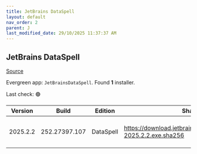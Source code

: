 ```yaml
---
title: JetBrains DataSpell
layout: default
nav_order: 2
parent: J
last_modified_date: 29/10/2025 11:37:37 AM
---
```


## JetBrains DataSpell

[Source](https://www.jetbrains.com/dataspell)

Evergreen app: `JetBrainsDataSpell`. Found **1** installer.

Last check: 🟢

| Version  | Build         | Edition   | Sha256                                                              | Date       | Size       | Type | URI                                                                                                                          |
| -------- | ------------- | --------- | ------------------------------------------------------------------- | ---------- | ---------- | ---- | ---------------------------------------------------------------------------------------------------------------------------- |
| 2025.2.2 | 252.27397.107 | DataSpell | https://download.jetbrains.com/python/dataspell-2025.2.2.exe.sha256 | 23/10/2025 | 1117693376 | exe  | [https://download.jetbrains.com/python/dataspell-2025.2.2.exe](https://download.jetbrains.com/python/dataspell-2025.2.2.exe) |
